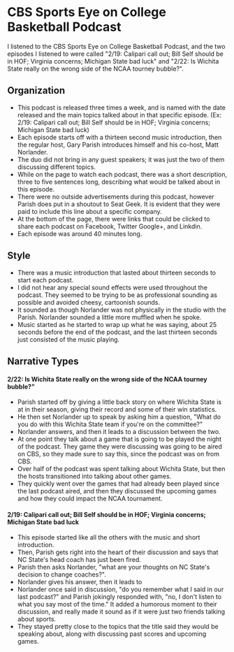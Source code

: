 # CBS Sports Eye on College Basketball Podcast
I listened to the CBS Sports Eye on College Basketball Podcast, and the two episodes I listened to were called "2/19: Calipari call out; Bill Self should be in HOF; Virginia concerns; Michigan State bad luck" and "2/22: Is Wichita State really on the wrong side of the NCAA tourney bubble?".
## Organization
- This podcast is released three times a week, and is named with the date released and the main topics talked about in that specific episode.  (Ex: 2/19: Calipari call out; Bill Self should be in HOF; Virginia concerns; Michigan State bad luck)
- Each episode starts off with a thirteen second music introduction, then the regular host, Gary Parish introduces himself and his co-host, Matt Norlander.
- The duo did not bring in any guest speakers; it was just the two of them discussing different topics.
- While on the page to watch each podcast, there was a short description, three to five sentences long, describing what would be talked about in this episode.
- There were no outside advertisements during this podcast, however Parish does put in a shoutout to Seat Geek.  It is evident that they were paid to include this line about a specific company.
- At the bottom of the page, there were links that could be clicked to share each podcast on Facebook, Twitter Google+, and Linkdin.
- Each episode was around 40 minutes long.
## Style
- There was a music introduction that lasted about thirteen seconds to start each podcast.
- I did not hear any special sound effects were used throughout the podcast.  They seemed to be trying to be as professional sounding as possible and avoided cheesy, cartoonish sounds.
- It sounded as though Norlander was not physically in the studio with the Parish.  Norlander sounded a little more muffled when he spoke.
- Music started as he started to wrap up what he was saying, about 25 seconds before the end of the podcast, and the last thirteen seconds just consisted of the music playing.

## Narrative Types
#### 2/22: Is Wichita State really on the wrong side of the NCAA tourney bubble?"
- Parish started off by giving a little back story on where Wichita State is at in their season, giving their record and some of their win statistics.
- He then set Norlander up to speak by asking him a question, "What do you do with this Wichita State team if you're on the committee?"
- Norlander answers, and then it leads to a discussion between the two.  
- At one point they talk about a game that is going to be played the night of the podcast.  They game they were discussing was going to be aired on CBS, so they made sure to say this, since the podcast was on from CBS.
- Over half of the podcast was spent talking about Wichita State, but then the hosts transitioned into talking about other games.
- They quickly went over the games that had already been played since the last podcast aired, and then they discussed the upcoming games and how they could impact the NCAA tournament.
#### 2/19: Calipari call out; Bill Self should be in HOF; Virginia concerns; Michigan State bad luck
- This episode started like all the others with the music and short introduction.
- Then, Parish gets right into the heart of their discussion and says that NC State's head coach has just been fired.
- Parish then asks Norlander, "what are your thoughts on NC State's decision to change coaches?".
- Norlander gives his answer, then it leads to
- Norlander once said in discussion, "do you remember what I said in our last podcast?" and Parish jokingly responded with, "no, I don't listen to what you say most of the time."  It added a humorous moment to their discussion, and really made it sound as if it were just two friends talking about sports.
- They stayed pretty close to the topics that the title said they would be speaking about, along with discussing past scores and upcoming games.
